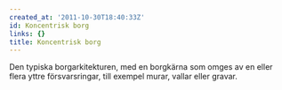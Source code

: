 ```yaml
---
created_at: '2011-10-30T18:40:33Z'
id: Koncentrisk borg
links: {}
title: Koncentrisk borg
---
```


Den typiska borgarkitekturen, med en borgkärna som omges av en eller flera yttre försvarsringar,
till exempel murar, vallar eller gravar.